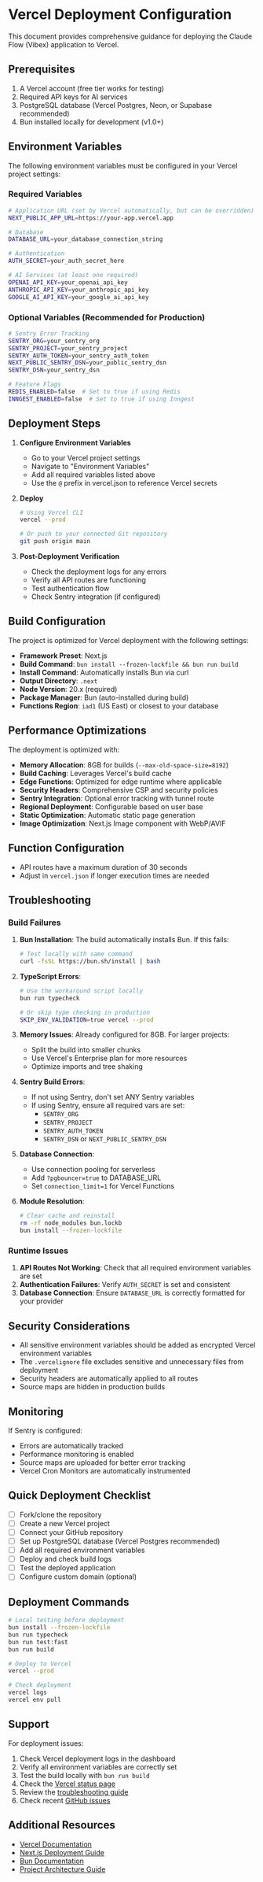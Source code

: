 # Vercel Deployment Configuration

This document provides comprehensive guidance for deploying the Claude Flow (Vibex) application to Vercel.

## Prerequisites

1. A Vercel account (free tier works for testing)
2. Required API keys for AI services
3. PostgreSQL database (Vercel Postgres, Neon, or Supabase recommended)
4. Bun installed locally for development (v1.0+)

## Environment Variables

The following environment variables must be configured in your Vercel project settings:

### Required Variables

```bash
# Application URL (set by Vercel automatically, but can be overridden)
NEXT_PUBLIC_APP_URL=https://your-app.vercel.app

# Database
DATABASE_URL=your_database_connection_string

# Authentication
AUTH_SECRET=your_auth_secret_here

# AI Services (at least one required)
OPENAI_API_KEY=your_openai_api_key
ANTHROPIC_API_KEY=your_anthropic_api_key
GOOGLE_AI_API_KEY=your_google_ai_api_key
```

### Optional Variables (Recommended for Production)

```bash
# Sentry Error Tracking
SENTRY_ORG=your_sentry_org
SENTRY_PROJECT=your_sentry_project
SENTRY_AUTH_TOKEN=your_sentry_auth_token
NEXT_PUBLIC_SENTRY_DSN=your_public_sentry_dsn
SENTRY_DSN=your_sentry_dsn

# Feature Flags
REDIS_ENABLED=false  # Set to true if using Redis
INNGEST_ENABLED=false  # Set to true if using Inngest
```

## Deployment Steps

1. **Configure Environment Variables**
   - Go to your Vercel project settings
   - Navigate to "Environment Variables"
   - Add all required variables listed above
   - Use the `@` prefix in vercel.json to reference Vercel secrets

2. **Deploy**
   ```bash
   # Using Vercel CLI
   vercel --prod
   
   # Or push to your connected Git repository
   git push origin main
   ```

3. **Post-Deployment Verification**
   - Check the deployment logs for any errors
   - Verify all API routes are functioning
   - Test authentication flow
   - Check Sentry integration (if configured)

## Build Configuration

The project is optimized for Vercel deployment with the following settings:

- **Framework Preset**: Next.js
- **Build Command**: `bun install --frozen-lockfile && bun run build`
- **Install Command**: Automatically installs Bun via curl
- **Output Directory**: `.next`
- **Node Version**: 20.x (required)
- **Package Manager**: Bun (auto-installed during build)
- **Functions Region**: `iad1` (US East) or closest to your database

## Performance Optimizations

The deployment is optimized with:

- **Memory Allocation**: 8GB for builds (`--max-old-space-size=8192`)
- **Build Caching**: Leverages Vercel's build cache
- **Edge Functions**: Optimized for edge runtime where applicable
- **Security Headers**: Comprehensive CSP and security policies
- **Sentry Integration**: Optional error tracking with tunnel route
- **Regional Deployment**: Configurable based on user base
- **Static Optimization**: Automatic static page generation
- **Image Optimization**: Next.js Image component with WebP/AVIF

## Function Configuration

- API routes have a maximum duration of 30 seconds
- Adjust in `vercel.json` if longer execution times are needed

## Troubleshooting

### Build Failures

1. **Bun Installation**: The build automatically installs Bun. If this fails:
   ```bash
   # Test locally with same command
   curl -fsSL https://bun.sh/install | bash
   ```

2. **TypeScript Errors**: 
   ```bash
   # Use the workaround script locally
   bun run typecheck
   
   # Or skip type checking in production
   SKIP_ENV_VALIDATION=true vercel --prod
   ```

3. **Memory Issues**: Already configured for 8GB. For larger projects:
   - Split the build into smaller chunks
   - Use Vercel's Enterprise plan for more resources
   - Optimize imports and tree shaking

4. **Sentry Build Errors**: 
   - If not using Sentry, don't set ANY Sentry variables
   - If using Sentry, ensure all required vars are set:
     - `SENTRY_ORG`
     - `SENTRY_PROJECT`
     - `SENTRY_AUTH_TOKEN`
     - `SENTRY_DSN` or `NEXT_PUBLIC_SENTRY_DSN`

5. **Database Connection**:
   - Use connection pooling for serverless
   - Add `?pgbouncer=true` to DATABASE_URL
   - Set `connection_limit=1` for Vercel Functions

6. **Module Resolution**:
   ```bash
   # Clear cache and reinstall
   rm -rf node_modules bun.lockb
   bun install --frozen-lockfile
   ```

### Runtime Issues

1. **API Routes Not Working**: Check that all required environment variables are set
2. **Authentication Failures**: Verify `AUTH_SECRET` is set and consistent
3. **Database Connection**: Ensure `DATABASE_URL` is correctly formatted for your provider

## Security Considerations

- All sensitive environment variables should be added as encrypted Vercel environment variables
- The `.vercelignore` file excludes sensitive and unnecessary files from deployment
- Security headers are automatically applied to all routes
- Source maps are hidden in production builds

## Monitoring

If Sentry is configured:
- Errors are automatically tracked
- Performance monitoring is enabled
- Source maps are uploaded for better error tracking
- Vercel Cron Monitors are automatically instrumented

## Quick Deployment Checklist

- [ ] Fork/clone the repository
- [ ] Create a new Vercel project
- [ ] Connect your GitHub repository
- [ ] Set up PostgreSQL database (Vercel Postgres recommended)
- [ ] Add all required environment variables
- [ ] Deploy and check build logs
- [ ] Test the deployed application
- [ ] Configure custom domain (optional)

## Deployment Commands

```bash
# Local testing before deployment
bun install --frozen-lockfile
bun run typecheck
bun run test:fast
bun run build

# Deploy to Vercel
vercel --prod

# Check deployment
vercel logs
vercel env pull
```

## Support

For deployment issues:
1. Check Vercel deployment logs in the dashboard
2. Verify all environment variables are correctly set
3. Test the build locally with `bun run build`
4. Check the [Vercel status page](https://www.vercel-status.com/)
5. Review the [troubleshooting guide](./docs/troubleshooting.md)
6. Check recent [GitHub issues](https://github.com/yourusername/vibex/issues)

## Additional Resources

- [Vercel Documentation](https://vercel.com/docs)
- [Next.js Deployment Guide](https://nextjs.org/docs/deployment)
- [Bun Documentation](https://bun.sh/docs)
- [Project Architecture Guide](./docs/ARCHITECTURE.md)